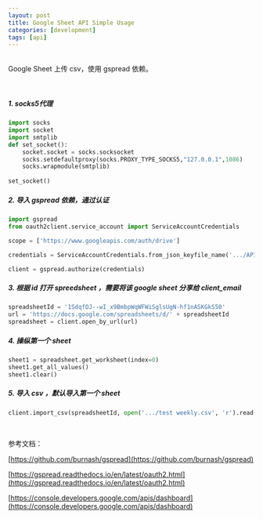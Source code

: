 ```yaml
---
layout: post
title: Google Sheet API Simple Usage
categories: [development]
tags: [api]
---
```


<br>Google Sheet 上传 csv，使用 gspread 依赖。

<br>

##### 1. socks5代理

```python
import socks
import socket
import smtplib
def set_socket():
    socket.socket = socks.socksocket
    socks.setdefaultproxy(socks.PROXY_TYPE_SOCKS5,"127.0.0.1",1086)
    socks.wrapmodule(smtplib)
    
set_socket()
```



##### 2. 导入 gspread 依赖，通过认证

```python
import gspread
from oauth2client.service_account import ServiceAccountCredentials

scope = ['https://www.googleapis.com/auth/drive']

credentials = ServiceAccountCredentials.from_json_keyfile_name('.../API-7f3e1c913bd7.json', scope)

client = gspread.authorize(credentials)
```



##### 3. 根据 id 打开 spreedsheet ，需要将该 google sheet 分享给 client_email

```python
spreadsheetId = '1SdqfOJ--wI_x9BmbpWqWFWiSglsUgN-hf1nASKGkS50'
url = 'https://docs.google.com/spreadsheets/d/' + spreadsheetId
spreadsheet = client.open_by_url(url)
```



##### 4. 操纵第一个 sheet

```python
sheet1 = spreadsheet.get_worksheet(index=0)
sheet1.get_all_values()
sheet1.clear()
```



##### 5. 导入 csv ，默认导入第一个 sheet

```python
client.import_csv(spreadsheetId, open('.../test weekly.csv', 'r').read())
```

<br>

参考文档：

[https://github.com/burnash/gspread](https://github.com/burnash/gspread)

[https://gspread.readthedocs.io/en/latest/oauth2.html](https://gspread.readthedocs.io/en/latest/oauth2.html)

[https://console.developers.google.com/apis/dashboard](https://console.developers.google.com/apis/dashboard)



<br>
<br>


